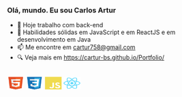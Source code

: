 ### Olá, mundo. Eu sou Carlos Artur

- 🔭 Hoje trabalho com back-end
- 🌱 Habilidades sólidas em JavaScript e em ReactJS e em desenvolvimento em Java
- 📫 Me encontre em cartur758@gmail.com
- 🔍 Veja mais em https://cartur-bs.github.io/Portfolio/ 


<div style="display: inline_block"><br>
    <img align="center" alt="Logo-HTML" height="30" width="40" src="https://raw.githubusercontent.com/devicons/devicon/master/icons/html5/html5-original.svg">
    <img align="center" alt="Logo-CSS" height="30" width="40" src="https://raw.githubusercontent.com/devicons/devicon/master/icons/css3/css3-original.svg">
  <img align="center" alt="Logo-Js" height="30" width="40" src="https://raw.githubusercontent.com/devicons/devicon/master/icons/javascript/javascript-plain.svg">
  <img align="center" alt="Logo-React" height="30" width="40" src="https://raw.githubusercontent.com/devicons/devicon/master/icons/react/react-original.svg">
</div>
